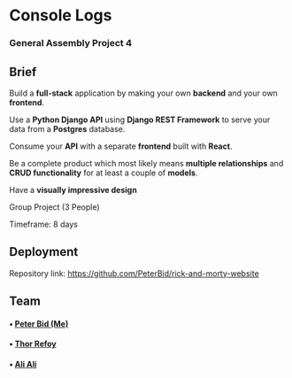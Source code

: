 # Console Logs

### General Assembly Project 4

## Brief 

Build a **full-stack** application by making your own **backend** and your own **frontend**.

Use a **Python Django API** using **Django REST Framework** to serve your data from a **Postgres** database.

Consume your **API** with a separate **frontend** built with **React**.

Be a complete product which most likely means **multiple relationships** and **CRUD functionality** for at least a couple of **models**.

Have a **visually impressive design**

Group Project (3 People) 

Timeframe: 8 days

## Deployment

Repository link: https://github.com/PeterBid/rick-and-morty-website

## Team

#### • [Peter Bid (Me)](https://github.com/PeterBid) 

#### • [Thor Refoy](https://github.com/thor-r)

#### • [Ali Ali](https://github.com/alibeniaminali)
